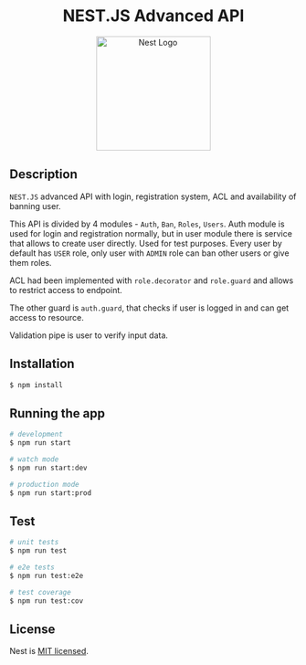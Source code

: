 <span align="center">
  <h1>NEST.JS Advanced API</h1>
</span>

<p align="center">
  <a href="http://nestjs.com/" target="blank"><img src="https://nestjs.com/img/logo-small.svg" width="200" alt="Nest Logo" /></a>
</p>

## Description

`NEST.JS` advanced API with login, registration system, ACL and availability of banning user.

This API is divided by 4 modules - `Auth`, `Ban`, `Roles`, `Users`. Auth module is used for login and registration normally, 
but in user module there is service that allows to create user directly. Used for test purposes. 
Every user by default has `USER` role, only user with `ADMIN` role can ban other users or give them roles.

ACL had been implemented with `role.decorator` and `role.guard` and allows to restrict access to endpoint.

The other guard is `auth.guard`, that checks if user is logged in and can get access to resource.

Validation pipe is user to verify input data.

## Installation

```bash
$ npm install
```

## Running the app

```bash
# development
$ npm run start

# watch mode
$ npm run start:dev

# production mode
$ npm run start:prod
```

## Test

```bash
# unit tests
$ npm run test

# e2e tests
$ npm run test:e2e

# test coverage
$ npm run test:cov
```

## License

Nest is [MIT licensed](LICENSE).
